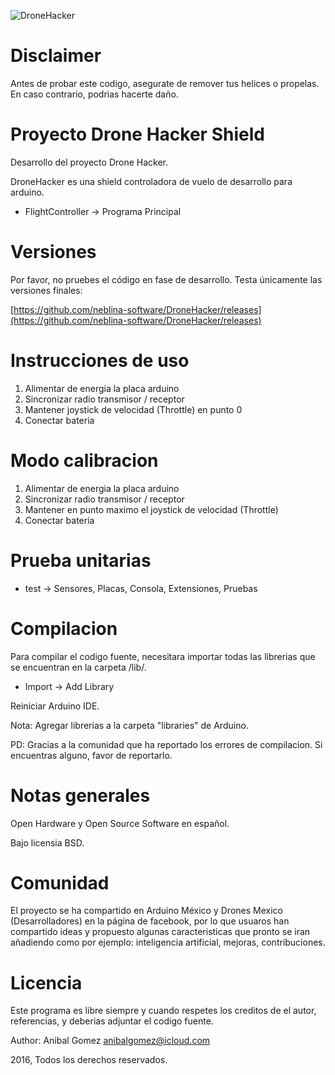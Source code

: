 ![DroneHacker](https://raw.githubusercontent.com/neblina-software/DroneHacker/master/diagrams/demo.jpg)

Disclaimer
==========

Antes de probar este codigo, asegurate de remover tus helices o propelas. En caso contrario,
podrias hacerte daño.

Proyecto Drone Hacker Shield
============================

Desarrollo del proyecto Drone Hacker.

DroneHacker es una shield controladora de vuelo de desarrollo para arduino.

* FlightController -> Programa Principal

Versiones
=========

Por favor, no pruebes el código en fase de desarrollo.
Testa únicamente las versiones finales:

[https://github.com/neblina-software/DroneHacker/releases](https://github.com/neblina-software/DroneHacker/releases)

Instrucciones de uso
====================

1. Alimentar de energia la placa arduino
2. Sincronizar radio transmisor / receptor
3. Mantener joystick de velocidad (Throttle) en punto 0
4. Conectar bateria

Modo calibracion
================

1. Alimentar de energia la placa arduino
2. Sincronizar radio transmisor / receptor
3. Mantener en punto maximo el joystick de velocidad (Throttle)
4. Conectar bateria

Prueba unitarias
================

* test -> Sensores, Placas, Consola, Extensiones, Pruebas

Compilacion
===========

Para compilar el codigo fuente, necesitara importar todas las librerias
que se encuentran en la carpeta /lib/.

* Import -> Add Library

Reiniciar Arduino IDE.

Nota: Agregar librerias a la carpeta "libraries" de Arduino.

PD: Gracias a la comunidad que ha reportado los errores de compilacion.
Si encuentras alguno, favor de reportarlo.

Notas generales
===============

Open Hardware y Open Source Software en español.

Bajo licensia BSD.

Comunidad
=========

El proyecto se ha compartido en Arduino México y Drones Mexico (Desarrolladores)
en la página de facebook, por lo que usuaros han compartido ideas y propuesto algunas caracteristicas
que pronto se iran añadiendo como por ejemplo: inteligencia artificial, mejoras, contribuciones.


Licencia
========

Este programa es libre siempre y cuando respetes los creditos
de el autor, referencias, y deberias adjuntar el codigo fuente.

Author: Anibal Gomez <anibalgomez@icloud.com>

2016, Todos los derechos reservados.

